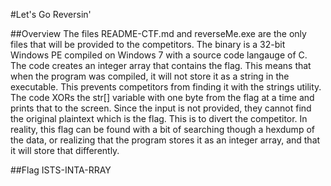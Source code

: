 #Let's Go Reversin'

##Overview
The files README-CTF.md and reverseMe.exe are the only files that will be provided to the competitors.  The binary is a 32-bit Windows PE compiled on Windows 7 with a source code langauge of C.  The code creates an integer array that contains the flag.  This means that when the program was compiled, it will not store it as a string in the executable.  This prevents competitors from finding it with the strings utility.  The code XORs the str[] variable with one byte from the flag at a time and prints that to the screen.  Since the input is not provided, they cannot find the original plaintext which is the flag.  This is to divert the competitor.  In reality, this flag can be found with a bit of searching though a hexdump of the data, or realizing that the program stores it as an integer array, and that it will store that differently.

##Flag
ISTS-INTA-RRAY
